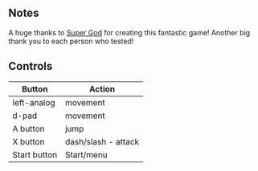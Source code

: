 ## Notes

A huge thanks to [Super God](https://store.steampowered.com/app/616000/Riptale/) for creating this fantastic game! Another big thank you to each person who tested!

## Controls

| Button | Action |
|--|--| 
|left-analog|movement|
|d-pad|movement|
|A button|jump|
|X button|dash/slash - attack|
|Start button|Start/menu|



